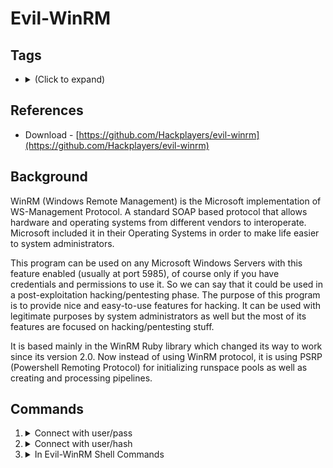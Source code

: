 <!---------------------------------------------------------------------------------
Copyright: (c) BLS OPS LLC.
This program is free software: you can redistribute it and/or modify
it under the terms of the GNU General Public License as published by
the Free Software Foundation, version 3.
This program is distributed in the hope that it will be useful,
but WITHOUT ANY WARRANTY; without even the implied warranty of
MERCHANTABILITY or FITNESS FOR A PARTICULAR PURPOSE. See the
GNU General Public License for more details.
You should have received a copy of the GNU General Public License
along with this program. If not, see <https://www.gnu.org/licenses/>.
--------------------------------------------------------------------------------->
# Evil-WinRM

## Tags

* <details><summary>(Click to expand)</summary><p>
	* `#@tool #@activedirectory #@active #@directory #@active_directory #@windows #@winrm`

## References

* Download - [https://github.com/Hackplayers/evil-winrm](https://github.com/Hackplayers/evil-winrm)

## Background

WinRM (Windows Remote Management) is the Microsoft implementation of WS-Management Protocol. A standard SOAP based protocol that allows hardware and operating systems from different vendors to interoperate. Microsoft included it in their Operating Systems in order to make life easier to system administrators.

This program can be used on any Microsoft Windows Servers with this feature enabled (usually at port 5985), of course only if you have credentials and permissions to use it. So we can say that it could be used in a post-exploitation hacking/pentesting phase. The purpose of this program is to provide nice and easy-to-use features for hacking. It can be used with legitimate purposes by system administrators as well but the most of its features are focused on hacking/pentesting stuff.

It is based mainly in the WinRM Ruby library which changed its way to work since its version 2.0. Now instead of using WinRM protocol, it is using PSRP (Powershell Remoting Protocol) for initializing runspace pools as well as creating and processing pipelines.

## Commands

1. <details><summary>Connect with user/pass</summary><p>
	1. You may omit `-p <password>` to avoid dropping the password into the bash history
	1. You will then be prompted for it	
			
			evil-winrm -i <target> -u <user> -p <password>
1. <details><summary>Connect with user/hash</summary><p>
				
		evil-winrm -i <target> -u <user> -H <hash>
1. <details><summary>In Evil-WinRM Shell Commands</summary><p>
	- `menu`
		- Displays the available `PowerShell` modules and other commands relevant to `evil-winrm`
	- `download`
		- Downloads the remote file to your working directory
		- Relative paths are not allowed to use on download
		- Use filenames on current directory or absolute path
	- `upload`
		- Uploads the local file to the remote destination
		- Relative paths are not allowed to use on upload
		- Use filenames on current directory or absolute path